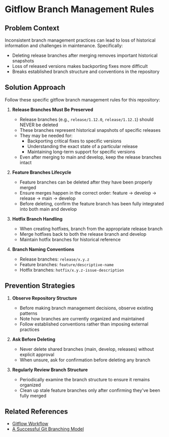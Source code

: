 # Gitflow Branch Management Rules

## Problem Context

Inconsistent branch management practices can lead to loss of historical information and challenges in maintenance. Specifically:

- Deleting release branches after merging removes important historical snapshots
- Loss of released versions makes backporting fixes more difficult
- Breaks established branch structure and conventions in the repository

## Solution Approach

Follow these specific gitflow branch management rules for this repository:

1. **Release Branches Must Be Preserved**
   - Release branches (e.g., `release/1.12.0`, `release/1.12.1`) should NEVER be deleted
   - These branches represent historical snapshots of specific releases
   - They may be needed for:
     - Backporting critical fixes to specific versions
     - Understanding the exact state of a particular release
     - Maintaining long-term support for specific versions
   - Even after merging to main and develop, keep the release branches intact

2. **Feature Branches Lifecycle**
   - Feature branches can be deleted after they have been properly merged
   - Ensure merges happen in the correct order: feature → develop → release → main → develop
   - Before deleting, confirm the feature branch has been fully integrated into both main and develop

3. **Hotfix Branch Handling**
   - When creating hotfixes, branch from the appropriate release branch
   - Merge hotfixes back to both the release branch and develop
   - Maintain hotfix branches for historical reference

4. **Branch Naming Conventions**
   - Release branches: `release/x.y.z`
   - Feature branches: `feature/descriptive-name`
   - Hotfix branches: `hotfix/x.y.z-issue-description`

## Prevention Strategies

1. **Observe Repository Structure**
   - Before making branch management decisions, observe existing patterns
   - Note how branches are currently organized and maintained
   - Follow established conventions rather than imposing external practices

2. **Ask Before Deleting**
   - Never delete shared branches (main, develop, releases) without explicit approval
   - When unsure, ask for confirmation before deleting any branch

3. **Regularly Review Branch Structure**
   - Periodically examine the branch structure to ensure it remains organized
   - Clean up stale feature branches only after confirming they've been fully merged

## Related References

- [Gitflow Workflow](https://www.atlassian.com/git/tutorials/comparing-workflows/gitflow-workflow)
- [A Successful Git Branching Model](https://nvie.com/posts/a-successful-git-branching-model/)
